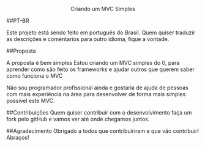 

<p align="center">
	Criando um MVC Simples 
</p>

##PT-BR

Este projeto está sendo feito em português do Brasil.
Quem quiser traduzir as descrições e comentarios para outro idioma, fique a vontade.

##Proposta

A proposta é bem simples
Estou criando um MVC simples do 0, para aprender como são feito os frameworks e ajudar outros que querem saber
como funciona o MVC

Não sou programador profissional ainda e gostaria de ajuda de pessoas com mais experiência na área para desenvolver
de forma mais simples possível este MVC.

##Contribuições
Quem quiser contribuir com o desenvolvimento faça um fork pelo gitHub e vamos ver até onde chegamos juntos.

##Agradecimento
Obrigado a todos que contribuiriram e que vão contribuir!
Abraços!
